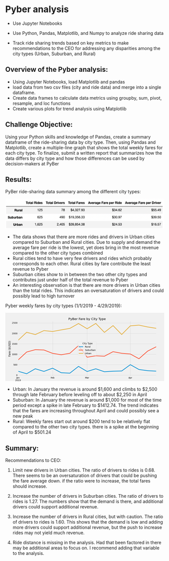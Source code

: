 # Pyber analysis

* Use Jupyter Notebooks

* Use Python, Pandas, Matplotlib, and Numpy to analyze ride sharing data 

* Track ride sharing trends based on key metrics to make recommendations to the CEO for addressing any disparities among the city types (Urban, Suburban, and Rural)

## Overview of the Pyber analysis:

* Using Jupyter Notebooks, load Matplotlib and pandas
* load data from two csv files (city and ride data) and merge into a single dataframe.
* Create data frames to calculate data metrics using groupby, sum, pivot, resample, and loc functions
* Create various plots for trend analysis using Matplotlib

## Challenge Objective:
Using your Python skills and knowledge of Pandas, create a summary dataframe of the ride-sharing data by city type. Then, using Pandas and Matplotlib, create a multiple-line graph that shows the total weekly fares for each city type. To finalize, submit a written report that summarizes how the data differs by city type and how those differences can be used by decision-makers at PyBer

## Results:
PyBer ride-sharing data summary among the different city types:

![PyBer Summary by City Type.](https://github.com/ClayMack/PyBer_Analysis/blob/main/analysis/Fig9.png "Pyber Summary by City Type.")

* The data shows that there are more rides and drivers in Urban cities compared to Suburban and Rural cities. Due to supply and demand the average fare per ride is the lowest, yet does bring in the most revenue compared to the other city types combined
* Rural cities tend to have very few drivers and rides which probably corresponds to each other. Rural cities by fare contribute the least revenue to Pyber
* Suburban cities show to in between the two other city types and contributes just under half of the total revenue to Pyber 
* An interesting observation is that there are more drivers in Urban cities than the total rides. This indicates an oversaturation of drivers and could possibly lead to high turnover 

Pyber weekly fares by city types (1/1/2019 - 4/29/2019):

![Pyber Fares by City Types.](https://github.com/ClayMack/PyBer_Analysis/blob/main/analysis/PyBer_fare_summary.png "Pyber Fares by City Types.")

* Urban: In January the revenue is around $1,600 and climbs to $2,500 through late February before leveling off to about $2,250 in April
* Suburban: In January the revenue is around $1,000 for most of the time period except a spike in late February to $1412.74. The trend indicates that the fares are increasing throughout April and could possibly see a new peak
* Rural: Weekly fares start out around $200 tend to be relatively flat compared to the other two city types. there is a spike at the beginning of April to $501.24


## Summary:

Recommendations to CEO:

1. Limit new drivers in Urban cities. The ratio of drivers to rides is 0.68. There seems to be an oversaturation of drivers that could be pushing the fare average down. if the ratio were to increase, the total fares should increase. 

1. Increase the number of drivers in Suburban cities. The ratio of drivers to rides is 1.27.  The numbers show that the demand is there, and additional drivers could support additional revenue.

1. Increase the number of drivers in Rural cities, but with caution. The ratio of drivers to rides is 1.60.  This shows that the demand is low and adding more drivers could support additional revenue, but the push to increase rides may not yield much revenue.

1. Ride distance is missing in the analysis. Had that been factored in there may be additional areas to focus on. I recommend adding that variable to the analysis.




